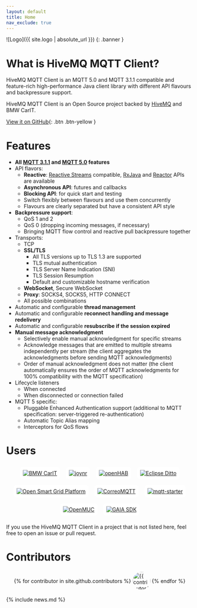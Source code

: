 ```yaml
---
layout: default
title: Home
nav_exclude: true
---
```


![Logo]({{ site.logo | absolute_url }})
{: .banner }


# What is HiveMQ MQTT Client?

HiveMQ MQTT Client is an MQTT 5.0 and MQTT 3.1.1 compatible and feature-rich high-performance Java client library with 
different API flavours and backpressure support.

HiveMQ MQTT Client is an Open Source project backed by [HiveMQ](https://www.hivemq.com/) and BMW CarIT.

[View it on GitHub](https://github.com/hivemq/hivemq-mqtt-client){: .btn .btn-yellow }


# Features

- **All [MQTT 3.1.1](http://docs.oasis-open.org/mqtt/mqtt/v3.1.1/errata01/os/mqtt-v3.1.1-errata01-os-complete.html) and 
  [MQTT 5.0](https://docs.oasis-open.org/mqtt/mqtt/v5.0/os/mqtt-v5.0-os.html) features**
- API flavors:
  - **Reactive**: [Reactive Streams](https://www.reactive-streams.org/) compatible, 
    [RxJava](https://github.com/ReactiveX/RxJava) and
    [Reactor](https://github.com/reactor/reactor-core) APIs are available
  - **Asynchronous API**: futures and callbacks
  - **Blocking API**: for quick start and testing
  - Switch flexibly between flavours and use them concurrently
  - Flavours are clearly separated but have a consistent API style
- **Backpressure support**:
  - QoS 1 and 2
  - QoS 0 (dropping incoming messages, if necessary)
  - Bringing MQTT flow control and reactive pull backpressure together
- Transports:
  - TCP
  - **SSL/TLS**
    - All TLS versions up to TLS 1.3 are supported
    - TLS mutual authentication
    - TLS Server Name Indication (SNI)
    - TLS Session Resumption
    - Default and customizable hostname verification
  - **WebSocket**, Secure WebSocket
  - **Proxy**: SOCKS4, SOCKS5, HTTP CONNECT
  - All possible combinations
- Automatic and configurable **thread management**
- Automatic and configurable **reconnect handling and message redelivery**
- Automatic and configurable **resubscribe if the session expired**
- **Manual message acknowledgment**
  - Selectively enable manual acknowledgment for specific streams
  - Acknowledge messages that are emitted to multiple streams independently per stream
    (the client aggregates the acknowledgments before sending MQTT acknowledgments)
  - Order of manual acknowledgment does not matter
    (the client automatically ensures the order of MQTT acknowledgments for 100% compatibility with the MQTT specification)
- Lifecycle listeners
  - When connected
  - When disconnected or connection failed
- MQTT 5 specific:
  - Pluggable Enhanced Authentication support (additional to MQTT specification: server-triggered re-authentication)
  - Automatic Topic Alias mapping
  - Interceptors for QoS flows


# Users

<style>
.users {
  display: flex;
  flex-wrap: wrap;
  justify-content: center;
  align-items: center;
}

.user-link {
  padding: 0.5rem;
}

.user-img {
  display: block;
  max-height: 6rem;
  padding: 0.5rem;
  border-radius: 0.5rem;
  background-color: white;
  transition: transform 200ms ease;
}

.user-link:hover {
  overflow: visible;
}

.user-link:hover .user-img {
  transform: scale(1.05);
}
</style>

<div class="users">

  <a href="https://github.com/bmwcarit" class="user-link">
    <img src="https://upload.wikimedia.org/wikipedia/commons/thumb/4/44/BMW.svg/300px-BMW.svg.png" alt="BMW CarIT" class="user-img"/>
  </a>

  <a href="https://github.com/bmwcarit/joynr" class="user-link">
    <img src="https://github.com/bmwcarit/joynr/raw/master/graphics/joynr-logo.png" alt="joynr" class="user-img"/>
  </a>

  <a href="https://www.openhab.org/" class="user-link">
    <img src="https://www.openhab.org/openhab-logo.png" alt="openHAB" class="user-img"/>
  </a>

  <a href="https://github.com/eclipse/ditto" class="user-link">
    <img src="https://eclipse.org/ditto/images/ditto.svg" alt="Eclipse Ditto" class="user-img"/>
  </a>

  <a href="https://github.com/OSGP/open-smart-grid-platform" class="user-link">
    <img src="https://avatars3.githubusercontent.com/u/11352045?s=200&v=4" alt="Open Smart Grid Platform" class="user-img"/>
  </a>

  <a href="https://github.com/EXXETA/correomqtt" class="user-link">
    <img src="https://raw.githubusercontent.com/EXXETA/correomqtt/develop/icon/ico/Icon_128x128.png" alt="CorreoMQTT" class="user-img"/>
  </a>

  <a href="https://github.com/SmartsquareGmbH/mqtt-starter" class="user-link">
    <img src="https://avatars.githubusercontent.com/u/32634858?s=200&v=4" alt="mqtt-starter" class="user-img"/>
  </a>

  <a href="https://www.openmuc.org/" class="user-link">
    <img src="https://avatars.githubusercontent.com/u/16953511?s=200&v=4" alt="OpenMUC" class="user-img"/>
  </a>

  <a href="https://github.com/leftshiftone/gaia-sdk" class="user-link">
    <img src="https://avatars.githubusercontent.com/u/20456341?s=200&v=4" alt="GAIA SDK" class="user-img"/>
  </a>

</div>

If you use the HiveMQ MQTT Client in a project that is not listed here, feel free to open an issue or pull request.


# Contributors

<style>
.contributors {
  display: flex;
  flex-wrap: wrap;
  justify-content: center;
  align-items: center;
}

.contributor-link {
  padding: 0.25rem;
}

.contributor-img {
  display: block;
  height: 3rem;
  width: 3rem;
  border-radius: 50%;
  transition: transform 200ms ease;
}

.contributor-link:hover {
  overflow: visible;
}

.contributor-link:hover .contributor-img {
  transform: scale(1.1);
}
</style>

<div class="contributors">
{% for contributor in site.github.contributors %}
  <a href="{{ contributor.html_url }}" class="contributor-link">
    <img src="{{ contributor.avatar_url }}" alt="{{ contributor.login }}" class="contributor-img"/>
  </a>
{% endfor %}
</div>


{% include news.md %}
